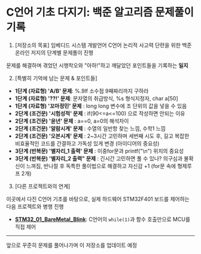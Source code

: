 # C언어 기초 다지기: 백준 알고리즘 문제풀이 기록

1. [저장소의 목표]
임베디드 시스템 개발언어 C언어 논리적 사고력 단련을 위한 백준 온라인 저지의 단계별 문제풀이 진행

문제를 해결하며 겪었던 시행착오와 "아하!"하고 깨달았던 포인트들을 기록하는 **일지**

2. [특별히 기억에 남는 문제 & 포인트들]
-   **1단계 (자료형) 'A/B' 문제**: %.9lf 소수점 9째짜리까지 구하라
-   **1단계 (자료형) '??!' 문제**: 문자열의 취급방식, %s 형식지정자, char a[50] 
-   **1단계 (자료형) '꼬마정민' 문제** : long long 변수에 조 단위의 값을 넣을 수 있음
-   **2단계 (조건문) '시험성적' 문제** : if(90<=a<=100) 으로 작성하면 안되는 이유 
-   **2단계 (조건문) '윤년' 문제** : a==0, a=0의 해석차이
-   **2단계 (조건문) '알람시계' 문제** : 수열의 일반항 찾는 느낌, 수학1 느낌
-   **2단계 (조건문) '오븐시계' 문제** : 2~3시간 고민하며 세번째 시도 후, 길고 복잡한 비효율적인 코드를 간결하고 가독성 있게 변경 (아이디어의 중요성)
-   **3단계 (반복문) '별자리_1 출력' 문제** : 이중for문과 printf("\n") 위치의 중요성 
-   **3단계 (반복문) '별자리_2 출력" 문제** : 긴시간 고민하면 풀 수 있나? 의구심과 불확신이 느껴짐, 반나절 후 독특한 풀이법으로 해결하고 자신감 +1 (for문 속에 형제루프 2개)  

3. [다른 프로젝트와의 연계]

이곳에서 다진 C언어 기초를 바탕으로, 실제 하드웨어 STM32F401 보드를 제어하는 다음 프로젝트와 병행 진행

-   **[STM32_01_BareMetal_Blink](https://github.com/sueon-git/STM32_01_BareMetal_Blink)**: C언어의 `while(1)`과 함수 호출만으로 MCU를 직접 제어


---

앞으로 꾸준히 문제를 풀어나가며 이 저장소를 업데이트 예정